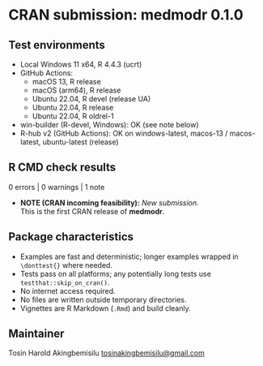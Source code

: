 # CRAN submission: medmodr 0.1.0

## Test environments
- Local Windows 11 x64, R 4.4.3 (ucrt)
- GitHub Actions:
  - macOS 13, R release
  - macOS (arm64), R release
  - Ubuntu 22.04, R devel (release UA)
  - Ubuntu 22.04, R release
  - Ubuntu 22.04, R oldrel-1
- win-builder (R-devel, Windows): OK (see note below)
- R-hub v2 (GitHub Actions): OK on windows-latest, macos-13 / macos-latest, ubuntu-latest (release)

## R CMD check results
0 errors | 0 warnings | 1 note

- **NOTE (CRAN incoming feasibility):** *New submission*.  
  This is the first CRAN release of **medmodr**.

## Package characteristics
- Examples are fast and deterministic; longer examples wrapped in `\donttest{}` where needed.
- Tests pass on all platforms; any potentially long tests use `testthat::skip_on_cran()`.
- No internet access required.
- No files are written outside temporary directories.
- Vignettes are R Markdown (`.Rmd`) and build cleanly.

## Maintainer
Tosin Harold Akingbemisilu <tosinakingbemisilu@gmail.com>
